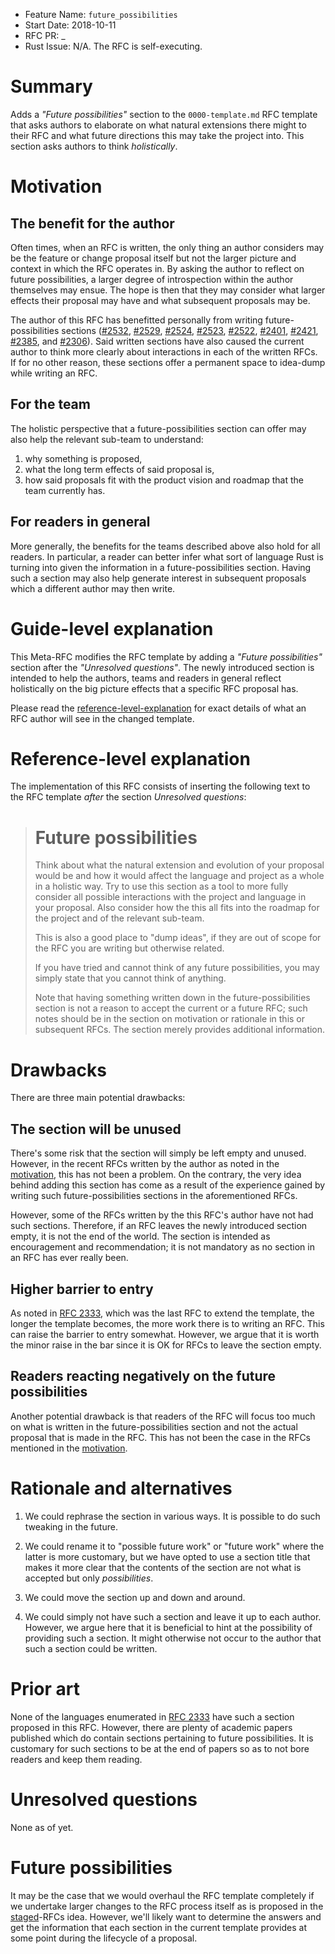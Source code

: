 - Feature Name: `future_possibilities`
- Start Date: 2018-10-11
- RFC PR: _
- Rust Issue: N/A. The RFC is self-executing.

# Summary
[summary]: #summary

Adds a *"Future possibilities"* section to the `0000-template.md` RFC template
that asks authors to elaborate on what natural extensions there might to their
RFC and what future directions this may take the project into.
This section asks authors to think *holistically*.

# Motivation
[motivation]: #motivation

## The benefit for the author

Often times, when an RFC is written, the only thing an author considers
may be the feature or change proposal itself but not the larger picture
and context in which the RFC operates in. By asking the author to reflect
on future possibilities, a larger degree of introspection within the author
themselves may ensue. The hope is then that they may consider what larger
effects their proposal may have and what subsequent proposals may be.

[#2532]: https://github.com/Centril/rfcs/blob/rfc/assoc-default-groups/text/0000-assoc-default-groups.md#future-work
[#2529]: https://github.com/Centril/rfcs/blob/rfc/hidden-impls/text/0000-hidden-impls.md#future-work-1
[#2524]: https://github.com/Centril/rfcs/blob/rfc/inferred-type-aliases/text/0000-inferred-type-aliases.md#possible-future-work
[#2523]: https://github.com/Centril/rfcs/blob/rfc/cfg-path-version/text/0000-cfg-path-version.md#possible-future-work
[#2522]: https://github.com/Centril/rfcs/blob/rfc/generalized-type-ascription/text/0000-generalized-type-ascription.md#possible-future-work
[#2401]: https://github.com/Centril/rfcs/blob/rfc/mut-pattern-shorthand/text/0000-mut-pattern-shorthand.md#future-work
[#2421]: https://github.com/rust-lang/rfcs/blob/master/text/2421-unreservations-2018.md#possible-future-unreservations
[#2385]: https://github.com/Centril/rfcs/blob/rfc/implied-derive/text/0000-implied-derive.md#future-work
[#2306]: https://github.com/rust-lang/rfcs/blob/master/text/2306-convert-id.md#possible-future-work

The author of this RFC has benefitted personally from writing future-possibilities
sections ([#2532], [#2529], [#2524], [#2523], [#2522], [#2401], [#2421],
[#2385], and [#2306]). Said written sections have also caused the current
author to think more clearly about interactions in each of the written RFCs.
If for no other reason, these sections offer a permanent space to idea-dump
while writing an RFC.

## For the team

The holistic perspective that a future-possibilities section can offer may also
help the relevant sub-team to understand:

1. why something is proposed,
2. what the long term effects of said proposal is,
4. how said proposals fit with the product vision and roadmap that the team
   currently has.

## For readers in general

More generally, the benefits for the teams described above also hold for
all readers. In particular, a reader can better infer what sort of language
Rust is turning into given the information in a future-possibilities section.
Having such a section may also help generate interest in subsequent proposals
which a different author may then write.

# Guide-level explanation
[guide-level-explanation]: #guide-level-explanation

This Meta-RFC modifies the RFC template by adding a *"Future possibilities"*
section after the *"Unresolved questions"*. The newly introduced section is
intended to help the authors, teams and readers in general reflect holistically
on the big picture effects that a specific RFC proposal has.

Please read the [reference-level-explanation] for exact details of what an
RFC author will see in the changed template.

# Reference-level explanation
[reference-level-explanation]: #reference-level-explanation

The implementation of this RFC consists of inserting the following text to the
RFC template *after* the section *Unresolved questions*:

> # Future possibilities
>
> Think about what the natural extension and evolution of your proposal would
> be and how it would affect the language and project as a whole in a holistic
> way. Try to use this section as a tool to more fully consider all possible
> interactions with the project and language in your proposal.
> Also consider how the this all fits into the roadmap for the project
> and of the relevant sub-team.
>
> This is also a good place to "dump ideas", if they are out of scope for the
> RFC you are writing but otherwise related.
>
> If you have tried and cannot think of any future possibilities,
> you may simply state that you cannot think of anything.
>
> Note that having something written down in the future-possibilities section
> is not a reason to accept the current or a future RFC; such notes should be
> in the section on motivation or rationale in this or subsequent RFCs.
> The section merely provides additional information.

# Drawbacks
[drawbacks]: #drawbacks

There are three main potential drawbacks:

## The section will be unused

There's some risk that the section will simply be left empty and unused.
However, in the recent RFCs written by the author as noted in the [motivation],
this has not been a problem. On the contrary, the very idea behind adding
this section has come as a result of the experience gained by writing
such future-possibilities sections in the aforementioned RFCs.

However, some of the RFCs written by the this RFC's author have not had such
sections. Therefore, if an RFC leaves the newly introduced section empty,
it is not the end of the world. The section is intended as encouragement and
recommendation; it is not mandatory as no section in an RFC has ever really been. 

## Higher barrier to entry

[RFC 2333]: https://github.com/rust-lang/rfcs/blob/master/text/2333-prior-art.md#drawbacks

As noted in [RFC 2333], which was the last RFC to extend the template,
the longer the template becomes, the more work there is to writing an RFC.
This can raise the barrier to entry somewhat.
However, we argue that it is worth the minor raise in the bar since
it is OK for RFCs to leave the section empty.

## Readers reacting negatively on the future possibilities

Another potential drawback is that readers of the RFC will focus too much
on what is written in the future-possibilities section and not the actual proposal
that is made in the RFC. This has not been the case in the RFCs mentioned
in the [motivation].

# Rationale and alternatives
[rationale-and-alternatives]: #rationale-and-alternatives

1. We could rephrase the section in various ways.
   It is possible to do such tweaking in the future.

2. We could rename it to "possible future work" or "future work" where the latter
   is more customary, but we have opted to use a section title that makes it more
   clear that the contents of the section are not what is accepted but only
   *possibilities*.

3. We could move the section up and down and around.

4. We could simply not have such a section and leave it up to each author.
   However, we argue here that it is beneficial to hint at the possibility
   of providing such a section. It might otherwise not occur to the author
   that such a section could be written.

# Prior art
[prior-art]: #prior-art

None of the languages enumerated in [RFC 2333] have such a section proposed
in this RFC. However, there are plenty of academic papers published which
do contain sections pertaining to future possibilities. It is customary for
such sections to be at the end of papers so as to not bore readers and keep
them reading.

# Unresolved questions
[unresolved-questions]: #unresolved-questions

None as of yet.

# Future possibilities
[future-possibilities]: #future-possibilities

[staged]: http://smallcultfollowing.com/babysteps/blog/2018/06/20/proposal-for-a-staged-rfc-process/

It may be the case that we would overhaul the RFC template completely if we
undertake larger changes to the RFC process itself as is proposed in the
[staged]-RFCs idea. However, we'll likely want to determine the answers and
get the information that each section in the current template provides at
some point during the lifecycle of a proposal.
